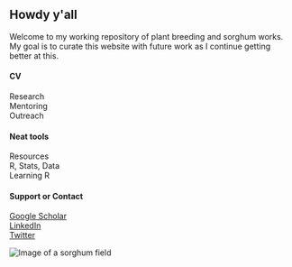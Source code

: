## Howdy y'all

Welcome to my working repository of plant breeding and sorghum works. My goal is to curate this website with future work as I continue getting better at this. 


#### CV

Research  
Mentoring  
Outreach


#### Neat tools
Resources  
R, Stats, Data  
Learning R



#### Support or Contact
[Google Scholar](https://scholar.google.com/citations?user=RCa1vLoAAAAJ&hl=en)  
[LinkedIn](https://www.linkedin.com/in/fabian-leon-019a44111/)  
[Twitter](https://twitter.com/QuantumPhabian)   


![Image of a sorghum field](https://github.com/leon-fabian/leon-fabian.github.io/blob/main/sorghumportrait.JPG?raw=true)

